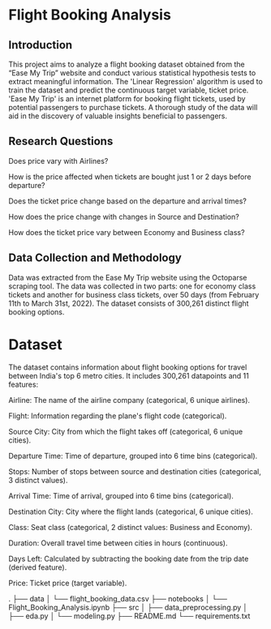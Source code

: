 # Flight Booking Analysis
## Introduction

This project aims to analyze a flight booking dataset obtained from the “Ease My Trip” website and conduct various statistical hypothesis tests to extract meaningful information. The 'Linear Regression' algorithm is used to train the dataset and predict the continuous target variable, ticket price. 'Ease My Trip' is an internet platform for booking flight tickets, used by potential passengers to purchase tickets. A thorough study of the data will aid in the discovery of valuable insights beneficial to passengers.

## Research Questions

Does price vary with Airlines?

How is the price affected when tickets are bought just 1 or 2 days before departure?

Does the ticket price change based on the departure and arrival times?

How does the price change with changes in Source and Destination?

How does the ticket price vary between Economy and Business class?

## Data Collection and Methodology

Data was extracted from the Ease My Trip website using the Octoparse scraping tool. The data was collected in two parts: one for economy class tickets and another for business class tickets, over 50 days (from February 11th to March 31st, 2022). The dataset consists of 300,261 distinct flight booking options.

# Dataset
The dataset contains information about flight booking options for travel between India's top 6 metro cities. It includes 300,261 datapoints and 11 features:

Airline: The name of the airline company (categorical, 6 unique airlines).

Flight: Information regarding the plane's flight code (categorical).

Source City: City from which the flight takes off (categorical, 6 unique cities).

Departure Time: Time of departure, grouped into 6 time bins (categorical).

Stops: Number of stops between source and destination cities (categorical, 3 distinct values).

Arrival Time: Time of arrival, grouped into 6 time bins (categorical).

Destination City: City where the flight lands (categorical, 6 unique cities).

Class: Seat class (categorical, 2 distinct values: Business and Economy).

Duration: Overall travel time between cities in hours (continuous).

Days Left: Calculated by subtracting the booking date from the trip date (derived feature).

Price: Ticket price (target variable).


.
├── data
│   └── flight_booking_data.csv
├── notebooks
│   └── Flight_Booking_Analysis.ipynb
├── src
│   ├── data_preprocessing.py
│   ├── eda.py
│   └── modeling.py
├── README.md
└── requirements.txt
